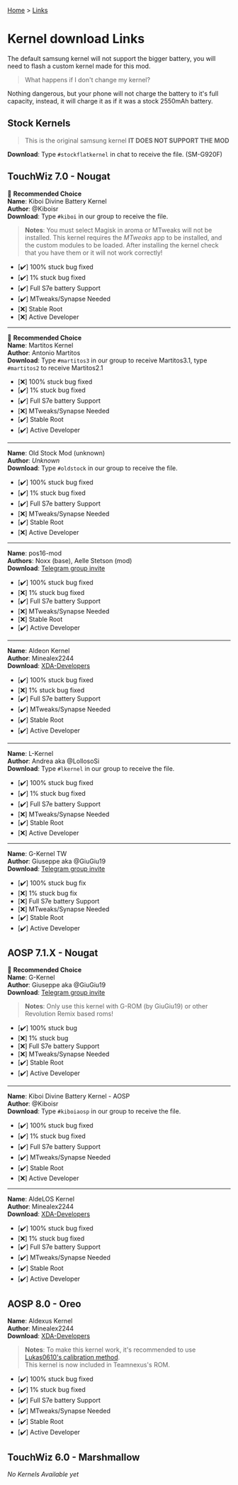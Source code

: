 [Home](/index.md)   >   [Links](/links.md)

# Kernel download Links
The default samsung kernel will not support the bigger battery, you will need to flash a custom kernel made for this mod. <br/>
> What happens if I don't change my kernel?

Nothing dangerous, but your phone will not charge the battery to it's full capacity, instead, it will charge it as if it was a stock 2550mAh battery.

## Stock Kernels <br/>
> This is the original samsung kernel **IT DOES NOT SUPPORT THE MOD**

**Download**: Type `#stockflatkernel` in chat to receive the file. (SM-G920F)

## TouchWiz 7.0 - Nougat
🥇 **Recommended Choice** <br/>
**Name**: Kiboi Divine Battery Kernel <br/>
**Author**: @Kiboisr <br/>
**Download**: Type `#kiboi` in our group to receive the file. <br/>
> **Notes**: You must select Magisk in aroma or MTweaks will not be installed.
This kernel requires the *MTweaks* app to be installed, and the custom modules to be loaded. After installing the kernel check that you have them or it will not work correctly!

- [✔️] 100% stuck bug fixed
- [✔️] 1% stuck bug fixed
- [✔️] Full S7e battery Support
- [✔️] MTweaks/Synapse Needed
- [❌] Stable Root
- [❌] Active Developer

<hr/>

🥈 **Recommended Choice** <br/>
**Name**: Martitos Kernel <br/>
**Author**: Antonio Martitos <br/>
**Download**: Type `#martitos3` in our group to receive Martitos3.1, type `#martitos2` to receive Martitos2.1 <br/>

- [❌] 100% stuck bug fixed
- [✔️] 1% stuck bug fixed
- [✔️] Full S7e battery Support
- [❌] MTweaks/Synapse Needed
- [✔️] Stable Root
- [✔️] Active Developer

<hr/>

**Name**: Old Stock Mod (unknown) <br/>
**Author**: _Unknown_ <br/>
**Download**: Type `#oldstock` in our group to receive the file.

- [✔️] 100% stuck bug fixed
- [✔️] 1% stuck bug fixed
- [✔️] Full S7e battery Support
- [❌] MTweaks/Synapse Needed
- [✔️] Stable Root
- [❌] Active Developer

<hr/>

**Name**: pos16-mod <br/>
**Authors**: Noxx (base), Aelle Stetson (mod) <br/>
**Download**: [Telegram group invite](https://t.me/joinchat/EUKDukM9ovclLUMEb9HcYw) <br/>

- [✔️] 100% stuck bug fixed
- [❌] 1% stuck bug fixed
- [✔️] Full S7e battery Support
- [❌] MTweaks/Synapse Needed
- [❌] Stable Root
- [✔️] Active Developer

<hr/>

**Name**: Aldeon Kernel <br/>
**Author**: Minealex2244 <br/>
**Download**: [XDA-Developers](https://forum.xda-developers.com/galaxy-s6/development/7-0-samsung-galaxy-s6-aldeon-kernel-t3617819)

- [✔️] 100% stuck bug fixed
- [❌] 1% stuck bug fixed
- [✔️] Full S7e battery Support
- [✔️] MTweaks/Synapse Needed
- [✔️] Stable Root
- [✔️] Active Developer

<hr/>

**Name**: L-Kernel <br/>
**Author**: Andrea aka @LollosoSi <br/>
**Download**: Type `#lkernel` in our group to receive the file. <br/>

- [✔️] 100% stuck bug fixed
- [✔️] 1% stuck bug fixed
- [✔️] Full S7e battery Support
- [❌] MTweaks/Synapse Needed
- [✔️] Stable Root
- [❌] Active Developer

<hr/>

**Name**: G-Kernel TW <br/>
**Author**: Giuseppe aka @GiuGiu19 <br/>
**Download**: [Telegram group invite](https://t.me/Gkernel) <br/>
- [✔️] 100% stuck bug fix
- [❌] 1% stuck bug fix
- [❌] Full S7e battery Support
- [❌] MTweaks/Synapse Needed
- [✔️] Stable Root
- [✔️] Active Developer

## AOSP 7.1.X - Nougat

🥉 **Recommended Choice** <br/>
**Name**: G-Kernel <br/>
**Author**: Giuseppe aka @GiuGiu19 <br/>
**Download**: [Telegram group invite](https://t.me/Gkernel) <br/>
> **Notes**: Only use this kernel with G-ROM (by GiuGiu19) or other Revolution Remix based roms! <br/>

- [✔️] 100% stuck bug
- [❌] 1% stuck bug
- [❌] Full S7e battery Support
- [❌] MTweaks/Synapse Needed
- [✔️] Stable Root
- [✔️] Active Developer

<hr/>

**Name**: Kiboi Divine Battery Kernel - AOSP <br/>
**Author**: @Kiboisr <br/>
**Download**: Type `#kiboiaosp` in our group to receive the file. <br/>

- [✔️] 100% stuck bug fixed
- [✔️] 1% stuck bug fixed
- [✔️] Full S7e battery Support
- [✔️] MTweaks/Synapse Needed
- [✔️] Stable Root
- [❌] Active Developer

<hr/>

**Name**: AldeLOS Kernel <br/>
**Author**: Minealex2244 <br/>
**Download**: [XDA-Developers](https://forum.xda-developers.com/galaxy-s6/development/7-0-samsung-galaxy-s6-aldeon-kernel-t3617819) <br/>

- [✔️] 100% stuck bug fixed
- [❌] 1% stuck bug fixed
- [✔️] Full S7e battery Support
- [✔️] MTweaks/Synapse Needed
- [✔️] Stable Root
- [✔️] Active Developer

## AOSP 8.0 - Oreo
**Name**: Aldexus Kernel <br/>
**Author**: Minealex2244 <br/>
**Download**: [XDA-Developers](https://forum.xda-developers.com/galaxy-s6/development/7-0-samsung-galaxy-s6-aldeon-kernel-t3617819) <br/>
> **Notes**: To make this kernel work, it's recommended to use [Lukas0610's calibration method](https://duckyb.github.io/BatteryMod/statsreset.html). <br/>
This kernel is now included in Teamnexus's ROM.

- [✔️] 100% stuck bug fixed
- [✔️] 1% stuck bug fixed
- [✔️] Full S7e battery Support
- [✔️] MTweaks/Synapse Needed
- [✔️] Stable Root
- [✔️] Active Developer


## TouchWiz 6.0 - Marshmallow
_No Kernels Available yet_
